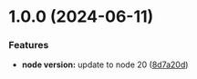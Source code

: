 # 1.0.0 (2024-06-11)


### Features

* **node version:** update to node 20 ([8d7a20d](https://github.com/simplifiedcourses/ngx-vest-forms/commit/8d7a20d644f30ee016cbc4276b8dc78e890298d7))
